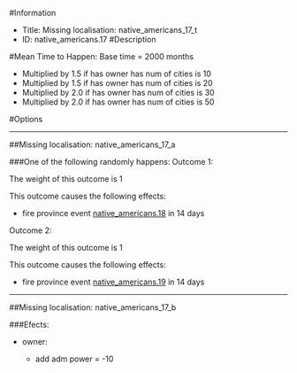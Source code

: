 #Information
 - Title: Missing localisation: native_americans_17_t
 - ID: native_americans.17
#Description

#Mean Time to Happen:
Base time = 2000 months
 - Multiplied by 1.5 if has owner has num of cities is 10
 - Multiplied by 1.5 if has owner has num of cities is 20
 - Multiplied by 2.0 if has owner has num of cities is 30
 - Multiplied by 2.0 if has owner has num of cities is 50

#Options

___
##Missing localisation: native_americans_17_a

###One of the following randomly happens:
Outcome 1:

The weight of this outcome is 1

This outcome causes the following effects:<ul><li>fire province event [native_americans.18](native_americans.18_slug) in 14 days</li></ul>
Outcome 2:

The weight of this outcome is 1

This outcome causes the following effects:<ul><li>fire province event [native_americans.19](native_americans.19_slug) in 14 days</li></ul>

___
##Missing localisation: native_americans_17_b

###Efects:<ul><li>owner:</li><ul><li>add adm power = -10</li></ul></ul>
